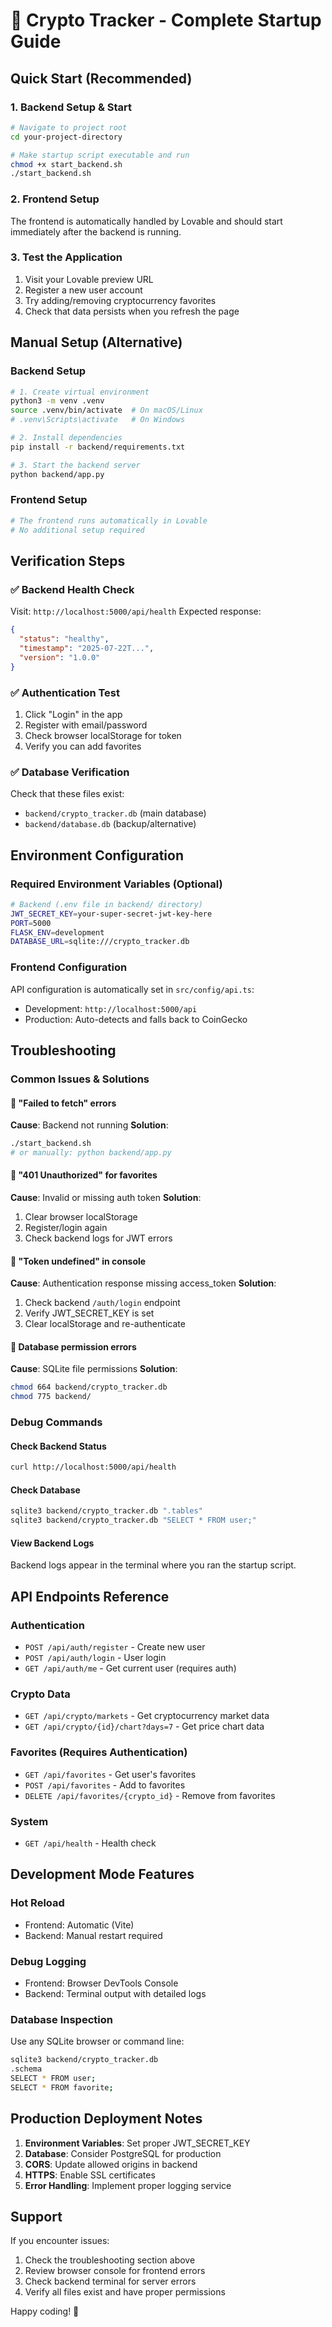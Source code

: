 # 🚀 Crypto Tracker - Complete Startup Guide

## Quick Start (Recommended)

### 1. Backend Setup & Start
```bash
# Navigate to project root
cd your-project-directory

# Make startup script executable and run
chmod +x start_backend.sh
./start_backend.sh
```

### 2. Frontend Setup
The frontend is automatically handled by Lovable and should start immediately after the backend is running.

### 3. Test the Application
1. Visit your Lovable preview URL
2. Register a new user account
3. Try adding/removing cryptocurrency favorites
4. Check that data persists when you refresh the page

## Manual Setup (Alternative)

### Backend Setup
```bash
# 1. Create virtual environment
python3 -m venv .venv
source .venv/bin/activate  # On macOS/Linux
# .venv\Scripts\activate   # On Windows

# 2. Install dependencies
pip install -r backend/requirements.txt

# 3. Start the backend server
python backend/app.py
```

### Frontend Setup
```bash
# The frontend runs automatically in Lovable
# No additional setup required
```

## Verification Steps

### ✅ Backend Health Check
Visit: `http://localhost:5000/api/health`
Expected response:
```json
{
  "status": "healthy",
  "timestamp": "2025-07-22T...",
  "version": "1.0.0"
}
```

### ✅ Authentication Test
1. Click "Login" in the app
2. Register with email/password
3. Check browser localStorage for token
4. Verify you can add favorites

### ✅ Database Verification
Check that these files exist:
- `backend/crypto_tracker.db` (main database)
- `backend/database.db` (backup/alternative)

## Environment Configuration

### Required Environment Variables (Optional)
```bash
# Backend (.env file in backend/ directory)
JWT_SECRET_KEY=your-super-secret-jwt-key-here
PORT=5000
FLASK_ENV=development
DATABASE_URL=sqlite:///crypto_tracker.db
```

### Frontend Configuration
API configuration is automatically set in `src/config/api.ts`:
- Development: `http://localhost:5000/api`
- Production: Auto-detects and falls back to CoinGecko

## Troubleshooting

### Common Issues & Solutions

#### 🔴 "Failed to fetch" errors
**Cause**: Backend not running
**Solution**: 
```bash
./start_backend.sh
# or manually: python backend/app.py
```

#### 🔴 "401 Unauthorized" for favorites
**Cause**: Invalid or missing auth token
**Solution**:
1. Clear browser localStorage
2. Register/login again
3. Check backend logs for JWT errors

#### 🔴 "Token undefined" in console
**Cause**: Authentication response missing access_token
**Solution**:
1. Check backend `/auth/login` endpoint
2. Verify JWT_SECRET_KEY is set
3. Clear localStorage and re-authenticate

#### 🔴 Database permission errors
**Cause**: SQLite file permissions
**Solution**:
```bash
chmod 664 backend/crypto_tracker.db
chmod 775 backend/
```

### Debug Commands

#### Check Backend Status
```bash
curl http://localhost:5000/api/health
```

#### Check Database
```bash
sqlite3 backend/crypto_tracker.db ".tables"
sqlite3 backend/crypto_tracker.db "SELECT * FROM user;"
```

#### View Backend Logs
Backend logs appear in the terminal where you ran the startup script.

## API Endpoints Reference

### Authentication
- `POST /api/auth/register` - Create new user
- `POST /api/auth/login` - User login
- `GET /api/auth/me` - Get current user (requires auth)

### Crypto Data
- `GET /api/crypto/markets` - Get cryptocurrency market data
- `GET /api/crypto/{id}/chart?days=7` - Get price chart data

### Favorites (Requires Authentication)
- `GET /api/favorites` - Get user's favorites
- `POST /api/favorites` - Add to favorites
- `DELETE /api/favorites/{crypto_id}` - Remove from favorites

### System
- `GET /api/health` - Health check

## Development Mode Features

### Hot Reload
- Frontend: Automatic (Vite)
- Backend: Manual restart required

### Debug Logging
- Frontend: Browser DevTools Console
- Backend: Terminal output with detailed logs

### Database Inspection
Use any SQLite browser or command line:
```bash
sqlite3 backend/crypto_tracker.db
.schema
SELECT * FROM user;
SELECT * FROM favorite;
```

## Production Deployment Notes

1. **Environment Variables**: Set proper JWT_SECRET_KEY
2. **Database**: Consider PostgreSQL for production
3. **CORS**: Update allowed origins in backend
4. **HTTPS**: Enable SSL certificates
5. **Error Handling**: Implement proper logging service

## Support

If you encounter issues:
1. Check the troubleshooting section above
2. Review browser console for frontend errors
3. Check backend terminal for server errors
4. Verify all files exist and have proper permissions

Happy coding! 🎉